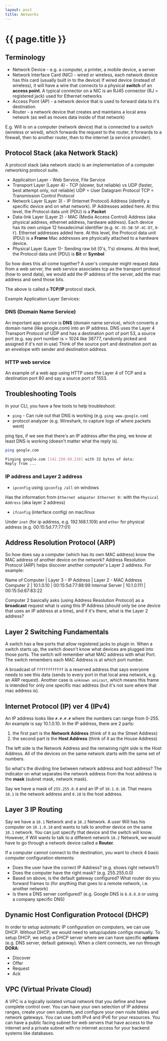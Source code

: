 ```yaml
---
layout: post
title: Networks
---
```



# {{ page.title }}


## Terminology

* Network Device - e.g. a computer, a printer, a mobile device, a server
* Network Interface Card (NIC) - wired or wireless, each network device has this card (usually built in to the device)
  If wired device (instead of wireless), it will have a wire that connects to a physical **switch** of an **access point**.
  A typical connector on a NIC is an RJ45 connector (RJ = registered jack) used for Ethernet networks
* Access Point (AP) - a network device that is used to forward data to it's destination
* Router - a network device that creates and maintains a local area network (as well as moves data inside of that network)

E.g. Will is on a computer (network device) that is connected to a switch (wireless or wired), which forwards
the request to the router, it forwards to a firewall, then to another router, then to the internet (a service provider).

## Protocol Stack (aka Network Stack)

A protocol stack (aka network stack) is an implementation of a computer networking protocol suite.

* Application Layer - Web Service, File Service
* Transport Layer (Layer 4) - TCP (slower, but reliable) vs UDP (faster, best attempt only, not reliable)
  UDP = User Datagram Protocol
  TCP = Transmission Control Protocol
* Network Layer (Layer 3) - IP (Internet Protocol) Address (identify a specific device and on what network). IP Addresses added here. At this level, the Protocol data unit (PDU) is a **Packet**
* Data-link Layer (Layer 2) - MAC (Media Access Control) Address (aka physical address, ethernet address, hardware address). Each device has its own unique 12 hexadecimal identifier (e.g. `9C-35-5B-5F-4C-D7`, `0-F`). Ethernet addresses added here. At this level, the Protocol data unit (PDU) is a **Frame**
  Mac addresses are physically attached to a hardware device.
* Physical Layer (Layer 1)- Sending raw bit (0's, 1's) streams. At this level, the Protocol data unit (PDU) is **Bit** or **Symbol**

So how does this all come together? A user's computer might request data from a web server, the web service associates
tcp as the transport protocol (how to send data), we would add the IP address of the server, add the mac address and send those bits.

The above is called a **TCP/IP** protocol stack.

Example Application Layer Services:

### DNS (Domain Name Service)

An important app service is **DNS** (domain name service), which converts a domain name (like google.com) into an IP address.
DNS uses the Layer 4 Transport Protocol of UDP and has a destination port of port 53, a source port (e.g. say port number is > 1024 like 38777, randomly picked and assigned if it's not in use)
Think of the source port and destination port as an envelope with sender and destination address.

### HTTP web service

An example of a web app using HTTP uses the Layer 4 of TCP and a destination port 80 and say a source port of 1553.


## Troubleshooting Tools

In your CLI, you have a few tools to help troubleshoot:

* `ping` - Can rule out that DNS is working (e.g. `ping www.google.com`)
* protocol analyzer (e.g. Wireshark, to capture logs of where packets went)

ping tips, if we see that there's an IP address after the ping, we know at least DNS is working (doesn't
matter what the reply is).

```bash
ping google.com

Pinging google.com [142.250.69.238] with 32 bytes of data:
Reply from ...
```

### IP address and Layer 2 address

* `ipconfig` using `ipconfig /all` on windows

Has the information from `Ethernet adapater Ethernet 0:` with the `Physical Address` (aka layer 2 address)

* `ifconfig` (interface config) on mac/linux

Under `inet` (for ip address, e.g. 192.168.1.109) and `ether` for physical address (e.g. 00:15:5d:77:77:01)

## Address Resolution Protocol (ARP)

So how does say a computer (which has its own MAC address) know the MAC address of another device on the network?
Address Resolution Protocol (ARP) helps discover another computer's Layer 2 address. For example:


Name of Computer | Layer 3 - IP Address | Layer 2 - MAC Address
Computer 2       | 10.1.0.10            | 00:15:5d:77:88:99
Internal Server  | 10.1.0.111           | 00:15:5d:67:83:22

Computer 2 basically asks (using Address Resolution Protocol) as a **broadcast** request what is using this IP Address (should only be one device that uses an IP address at a time), and if it's there, what is the Layer 2 address?

## Layer 2 Switching Fundamentals

A switch has a few ports that allow registered jacks to plugin in. When a switch starts up, the switch doesn't know
what devices are plugged into those ports. The switch will remember what MAC address with what Port. The switch remembers each MAC Address is at which port number.

A broadcast of `ffffffffffff` is a reserved address that says everyone needs to see this data (sends to every port in that local area network, e.g. an ARP request). Another case is `unknown unicast`, which means this frame is intended for only one specific mac address (but it's not sure where that mac address is).

## Internet Protocol (IP) ver 4 (IPv4)

An IP address looks like `#.#.#.#` where the numbers can range from 0-255. An example is say 10.1.0.10.
In the IP address, there are 2 parts:

1. the first part is the **Network Address** (think of it as the Street Address)
2. the second part is the **Host Address** (think of it as the House Address)

The left side is the Network Address and the remaining right side is the Host Address.
All of the devices on the same network starts with the same set of numbers.

So what's the dividing line between network address and host address?
The indicator on what separates the network address from the host address is the **mask** (subnet mask, network mask).

Say we have a mask of `255.255.0.0` and an IP of `10.1.0.10`. That means `10.1` is the network address and `0.10` is the host address.

## Layer 3 IP Routing

Say we have a `10.1` Network and a `10.2` Network. A user Will has his computer on `10.1.0.10` and wants to talk to
another device on the same `10.1` network. You can just specify that device and the switch will know.
However, if Will wants to talk to a different network `10.2` Network, we would have to go through a network device
called a **Router**.

If a computer cannot connect to the destination, you want to check 4 basic computer configuration elements:

* Does the user have the correct IP Address? (e.g. shows right network?)
* Does the computer have the right mask? (e.g. 255.255.0.0)
* Based on above, is the default gateway configured? What router do you forward frames to (for anything that goes to a remote network, i.e. another network)
* Is there a DNS server configured? (e.g. Google DNS is `8.8.8.8` or using a company specific DNS)

## Dynamic Host Configuration Protocol (DHCP)

In order to setup automatic IP configuration on computers, we can use DHCP. Without DHCP, we would need to setup/update configs manually.
To setup DHCP, we setup a DHCP server where we can have specific **options** (e.g. DNS server, default gateway). When a client connects, we run through **DORA**:

* Discover
* Offer
* Request
* Ack


## VPC (Virtual Private Cloud)

A VPC is a logically isolated virtual network that you define and have complete control over. You can have your
own selection of IP address ranges, create your own subnets, and configure your own route tables and network gateways.
You can use both IPv4 and IPv6 for your resources. You can have a public facing subnet for web servers that have access
to the internet and a private subnet with no internet access for your backend systems like databases.


